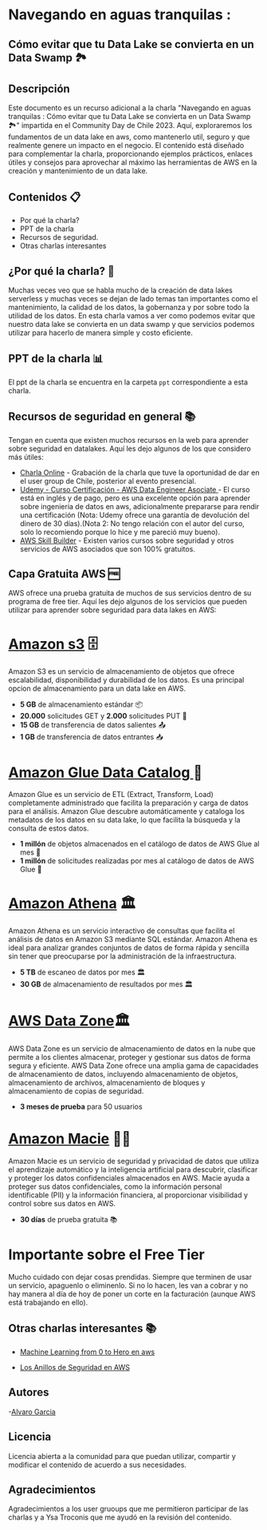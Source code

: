  # Navegando en aguas tranquilas :
 ## Cómo evitar que tu Data Lake se convierta en un Data Swamp 🏞️



## Descripción

Este documento es un recurso adicional a la charla "Navegando en aguas tranquilas : Cómo evitar que tu Data Lake se convierta en un Data Swamp 🏞️" impartida en el Community Day de Chile 2023. Aquí, exploraremos los fundamentos de un data lake en aws, como mantenerlo util, seguro y que realmente genere un impacto en el negocio. El contenido está diseñado para complementar la charla, proporcionando ejemplos prácticos, enlaces útiles y consejos para aprovechar al máximo las herramientas de AWS en la creación y mantenimiento de un data lake.

## Contenidos 📋

- Por qué la charla?
- PPT de la charla
- Recursos de seguridad.
- Otras charlas interesantes

## ¿Por qué la charla? 🤔

Muchas veces veo que se habla mucho de la creación de data lakes serverless y muchas veces se dejan de lado temas tan importantes como el mantenimiento, la calidad de los datos, la gobernanza y por sobre todo la utilidad de los datos. En esta charla vamos a ver como podemos evitar que nuestro data lake se convierta en un data swamp y que servicios podemos utilizar para hacerlo de manera simple y costo eficiente.

## PPT de la charla 📊

El ppt de la charla se encuentra en la carpeta `ppt` correspondiente a esta charla.

## Recursos de seguridad en general 📚

Tengan en cuenta que existen muchos recursos en la web para aprender sobre seguridad en datalakes. Aquí les dejo algunos de los que considero más útiles:

- [Charla Online](https://www.linkedin.com/events/losanillosdeseguridad-salvaguar7082429703814287360/theater/) - Grabación de la charla que tuve la oportunidad de dar en el user group de Chile, posterior al evento presencial.
- [Udemy - Curso Certificación - AWS Data Engineer Asociate ](https://www.udemy.com/course/aws-data-engineer/)- El curso está en inglés y de pago, pero es una excelente opción para aprender sobre ingenieria de datos en aws, adicionalmente prepararse para rendir una certificación (Nota: Udemy ofrece una garantía de devolución del dinero de 30 días).(Nota 2: No tengo relación con el autor del curso, solo lo recomiendo porque lo hice y me pareció muy bueno).
- [AWS Skill Builder](https://explore.skillbuilder.aws/learn/signin) - Existen varios cursos sobre seguridad y otros servicios de AWS asociados que son 100% gratuitos.

## Capa Gratuita AWS 🆓

AWS ofrece una prueba gratuita de muchos de sus servicios dentro de su programa de free tier. Aquí les dejo algunos de los servicios que pueden utilizar para aprender sobre seguridad para data lakes en AWS:

# [Amazon s3](https://aws.amazon.com/s3/) 🗄️

Amazon S3 es un servicio de almacenamiento de objetos que ofrece escalabilidad, disponibilidad y durabilidad de los datos. Es una principal opcion de almacenamiento para un data lake en AWS.

- **5 GB** de almacenamiento estándar 📦
- **20.000** solicitudes GET y **2.000** solicitudes PUT 🔄
- **15 GB** de transferencia de datos salientes 📤
- **1 GB** de transferencia de datos entrantes 📥

# [Amazon Glue Data Catalog ](https://aws.amazon.com/glue/) 🧩

Amazon Glue es un servicio de ETL (Extract, Transform, Load) completamente administrado que facilita la preparación y carga de datos para el análisis. Amazon Glue descubre automáticamente y cataloga los metadatos de los datos en su data lake, lo que facilita la búsqueda y la consulta de estos datos.

- **1 millón** de objetos almacenados en el catálogo de datos de AWS Glue  al mes 🧩
- **1 millón** de solicitudes realizadas por mes al catálogo de datos de AWS Glue 🧩


# [Amazon Athena](https://aws.amazon.com/athena/) 🏛️

Amazon Athena es un servicio interactivo de consultas que facilita el análisis de datos en Amazon S3 mediante SQL estándar. Amazon Athena es ideal para analizar grandes conjuntos de datos de forma rápida y sencilla sin tener que preocuparse por la administración de la infraestructura.

- **5 TB** de escaneo de datos por mes 🏛️
- **30 GB** de almacenamiento de resultados por mes 🏛️

# [AWS Data Zone](https://aws.amazon.com/es/datazone/pricing/#:~:text=indican%20a%20continuaci%C3%B3n.-,Prueba%20gratuita,en%20una%20cuenta%20de%20AWS.)🏛️

AWS Data Zone es un servicio de almacenamiento de datos en la nube que permite a los clientes almacenar, proteger y gestionar sus datos de forma segura y eficiente. AWS Data Zone ofrece una amplia gama de capacidades de almacenamiento de datos, incluyendo almacenamiento de objetos, almacenamiento de archivos, almacenamiento de bloques y almacenamiento de copias de seguridad.

- **3 meses de prueba** para 50 usuarios 


# [Amazon Macie](https://aws.amazon.com/macie/) 🕵️‍♂️

Amazon Macie es un servicio de seguridad y privacidad de datos que utiliza el aprendizaje automático y la inteligencia artificial para descubrir, clasificar y proteger los datos confidenciales almacenados en AWS. Macie ayuda a proteger sus datos confidenciales, como la información personal identificable (PII) y la información financiera, al proporcionar visibilidad y control sobre sus datos en AWS.

- **30 días** de prueba gratuita 📚


# Importante sobre el Free Tier

Mucho cuidado con dejar cosas prendidas. Siempre que terminen de usar un servicio, apaguenlo o eliminenlo. Si no lo hacen, les van a cobrar y no hay manera al día de hoy de poner un corte en la facturación (aunque AWS está trabajando en ello).


## Otras charlas interesantes 📚

- [Machine Learning from 0 to Hero en aws](../Charla-Ml-0toHero/ML-0toHero.md)

- [Los Anillos de Seguridad en AWS](../Anillos-de-Seguridad/Anillos-de-Seguridad.md)


## Autores

-[Alvaro Garcia](https://linktr.ee/alvarongg)

## Licencia

Licencia abierta a la comunidad para que puedan utilizar, compartir y modificar el contenido de acuerdo a sus necesidades.

## Agradecimientos

Agradecimientos a los user gruoups que me permitieron participar de las charlas y a Ysa Troconis que me ayudó en la revisión del contenido.